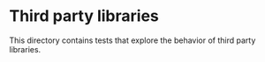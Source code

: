 # Third party libraries

This directory contains tests that explore the behavior of third party libraries.